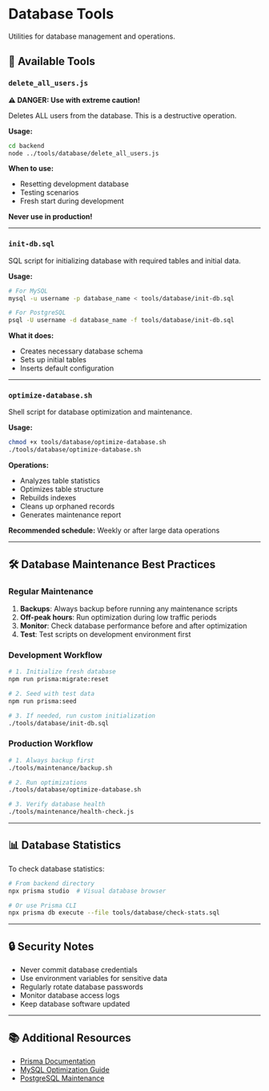 # Database Tools

Utilities for database management and operations.

## 📁 Available Tools

### `delete_all_users.js`
**⚠️ DANGER: Use with extreme caution!**

Deletes ALL users from the database. This is a destructive operation.

**Usage:**
```bash
cd backend
node ../tools/database/delete_all_users.js
```

**When to use:**
- Resetting development database
- Testing scenarios
- Fresh start during development

**Never use in production!**

---

### `init-db.sql`
SQL script for initializing database with required tables and initial data.

**Usage:**
```bash
# For MySQL
mysql -u username -p database_name < tools/database/init-db.sql

# For PostgreSQL
psql -U username -d database_name -f tools/database/init-db.sql
```

**What it does:**
- Creates necessary database schema
- Sets up initial tables
- Inserts default configuration

---

### `optimize-database.sh`
Shell script for database optimization and maintenance.

**Usage:**
```bash
chmod +x tools/database/optimize-database.sh
./tools/database/optimize-database.sh
```

**Operations:**
- Analyzes table statistics
- Optimizes table structure
- Rebuilds indexes
- Cleans up orphaned records
- Generates maintenance report

**Recommended schedule:** Weekly or after large data operations

---

## 🛠️ Database Maintenance Best Practices

### Regular Maintenance
1. **Backups**: Always backup before running any maintenance scripts
2. **Off-peak hours**: Run optimization during low traffic periods
3. **Monitor**: Check database performance before and after optimization
4. **Test**: Test scripts on development environment first

### Development Workflow
```bash
# 1. Initialize fresh database
npm run prisma:migrate:reset

# 2. Seed with test data
npm run prisma:seed

# 3. If needed, run custom initialization
./tools/database/init-db.sql
```

### Production Workflow
```bash
# 1. Always backup first
./tools/maintenance/backup.sh

# 2. Run optimizations
./tools/database/optimize-database.sh

# 3. Verify database health
./tools/maintenance/health-check.js
```

---

## 📊 Database Statistics

To check database statistics:
```bash
# From backend directory
npx prisma studio  # Visual database browser

# Or use Prisma CLI
npx prisma db execute --file tools/database/check-stats.sql
```

---

## 🔒 Security Notes

- Never commit database credentials
- Use environment variables for sensitive data
- Regularly rotate database passwords
- Monitor database access logs
- Keep database software updated

---

## 📚 Additional Resources

- [Prisma Documentation](https://www.prisma.io/docs)
- [MySQL Optimization Guide](https://dev.mysql.com/doc/refman/8.0/en/optimization.html)
- [PostgreSQL Maintenance](https://www.postgresql.org/docs/current/maintenance.html)
